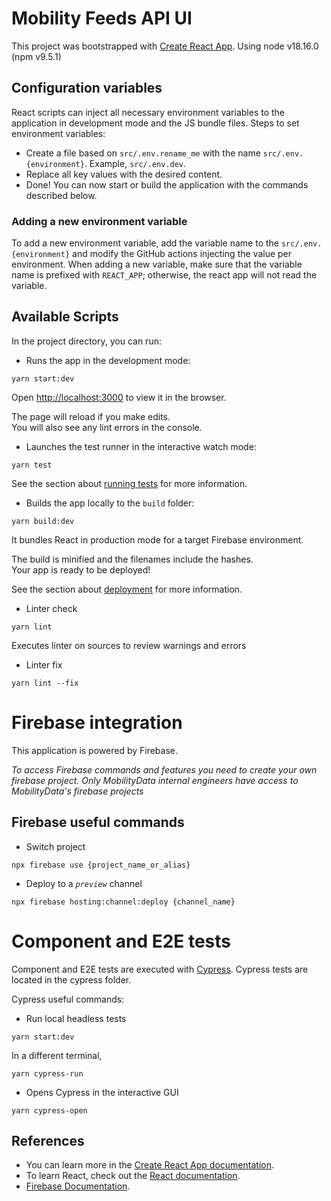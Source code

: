 # Mobility Feeds API UI

This project was bootstrapped with [Create React App](https://github.com/facebook/create-react-app).
Using node v18.16.0 (npm v9.5.1)

## Configuration variables
React scripts can inject all necessary environment variables to the application in development mode and the JS bundle files. 
Steps to set environment variables:
- Create a file based on `src/.env.rename_me` with the name `src/.env.{environment}`. Example, `src/.env.dev`.
- Replace all key values with the desired content.
- Done! You can now start or build the application with the commands described below.

### Adding a new environment variable
To add a new environment variable, add the variable name to the `src/.env.{environment}` and modify the GitHub actions injecting the value per environment. When adding a new variable, make sure that the variable name is prefixed with `REACT_APP`; otherwise, the react app will not read the variable.

## Available Scripts

In the project directory, you can run:

- Runs the app in the development mode:
```
yarn start:dev
```

Open [http://localhost:3000](http://localhost:3000) to view it in the browser.

The page will reload if you make edits.\
You will also see any lint errors in the console.

- Launches the test runner in the interactive watch mode:
```
yarn test
```

See the section about [running tests](https://facebook.github.io/create-react-app/docs/running-tests) for more information.

- Builds the app locally to the `build` folder:
```
yarn build:dev
```

It bundles React in production mode for a target Firebase environment.

The build is minified and the filenames include the hashes.\
Your app is ready to be deployed!

See the section about [deployment](https://facebook.github.io/create-react-app/docs/deployment) for more information.

- Linter check
```
yarn lint
```
Executes linter on sources to review warnings and errors

- Linter fix
```
yarn lint --fix
```

# Firebase integration

This application is powered by Firebase. 

_To access Firebase commands and features you need to create your own firebase project. Only MobilityData internal engineers have access to MobilityData's firebase projects_

## Firebase useful commands

- Switch project
```
npx firebase use {project_name_or_alias}
```
- Deploy to a _`preview`_ channel
```
npx firebase hosting:channel:deploy {channel_name}
```

# Component and E2E tests

Component and E2E tests are executed with [Cypress](https://docs.cypress.io/). Cypress tests are located in the cypress folder.

Cypress useful commands:
- Run local headless tests
```
yarn start:dev
```
In a different terminal,
```
yarn cypress-run
```
- Opens Cypress in the interactive GUI
```
yarn cypress-open
```
## References

 - You can learn more in the [Create React App documentation](https://facebook.github.io/create-react-app/docs/getting-started).
 - To learn React, check out the [React documentation](https://reactjs.org/).
 - [Firebase Documentation](https://firebase.google.com/docs).
